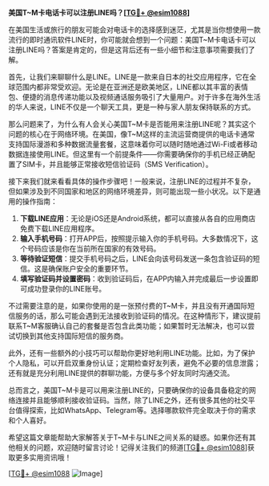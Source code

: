 **美国T~M卡电话卡可以注册LINE吗？[[TG💪+ @esim1088](https://t.me/s/esim1088)]**

在美国生活或旅行的朋友可能会对电话卡的选择感到迷茫，尤其是当你想使用一款流行的即时通讯软件LINE时，你可能就会想到一个问题：美国T~M卡电话卡可以注册LINE吗？答案是肯定的，但是这背后还有一些小细节和注意事项需要我们了解。

首先，让我们来聊聊什么是LINE。LINE是一款来自日本的社交应用程序，它在全球范围内都非常受欢迎。无论是在亚洲还是欧美地区，LINE都以其丰富的表情包、便捷的消息传递功能以及视频通话服务吸引了大量用户。对于许多在海外生活的华人来说，LINE不仅是一个聊天工具，更是一种与家人朋友保持联系的方式。

那么问题来了，为什么有人会关心美国T~M卡是否能用来注册LINE呢？其实这个问题的核心在于网络环境。在美国，像T~M这样的主流运营商提供的电话卡通常支持国际漫游和多种数据流量套餐，这意味着你可以随时随地通过Wi-Fi或者移动数据连接使用LINE。但这里有一个前提条件——你需要确保你的手机已经正确配置了SIM卡，并且能够正常接收短信验证码（SMS Verification）。

接下来我们就来看看具体的操作步骤吧！一般来说，注册LINE的过程并不复杂，但如果涉及到不同国家和地区的网络环境差异，则可能出现一些小状况。以下是通用的操作指南：

1. **下载LINE应用**：无论是iOS还是Android系统，都可以直接从各自的应用商店免费下载LINE应用程序。
2. **输入手机号码**：打开APP后，按照提示输入你的手机号码。大多数情况下，这个号码应该是你在当前所在国家的有效号码。
3. **等待验证短信**：提交手机号码之后，LINE会向该号码发送一条包含验证码的短信。这是确保账户安全的重要环节。
4. **填写验证码并设置密码**：收到验证码后，在APP内输入并完成最后一步设置即可成功登录你的LINE账号。

不过需要注意的是，如果你使用的是一张预付费的T~M卡，并且没有开通国际短信服务的话，那么可能会遇到无法接收到验证码的情况。在这种情形下，建议提前联系T~M客服确认自己的套餐是否包含此类功能；如果暂时无法解决，也可以尝试切换到其他支持国际短信的服务商。

此外，还有一些额外的小技巧可以帮助你更好地利用LINE功能。比如，为了保护个人隐私，可以开启双重身份认证；定期检查好友列表，避免不必要的信息泄露；还有就是充分利用LINE提供的群聊功能，方便与多个好友同时沟通交流。

总而言之，美国T~M卡是可以用来注册LINE的，只要确保你的设备具备稳定的网络连接并且能够顺利接收验证码。当然，除了LINE之外，还有很多其他的社交平台值得探索，比如WhatsApp、Telegram等。选择哪款软件完全取决于你的需求和个人喜好。

希望这篇文章能帮助大家解答关于T~M卡与LINE之间关系的疑惑。如果你还有其他相关的问题，欢迎随时留言讨论！记得关注我们的频道[[TG💪+ @esim1088](https://t.me/s/esim1088)]获取更多实用资讯哦！

[[TG💪+ @esim1088](https://t.me/s/esim1088) ![Image](https://i.postimg.cc/4NQfJmqS/Snipaste-2025-05-13-00-14-12.png)]